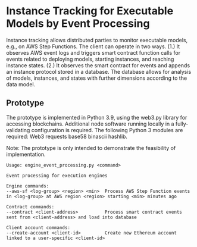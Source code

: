 # Instance Tracking for Executable Models by Event Processing

Instance tracking allows distributed parties to monitor executable models, e.g., on AWS Step Functions. The client can operate in two ways. (1.) It observes AWS event logs and triggers smart contract function calls for events related to deploying models, starting instances, and reaching instance states. (2.) It observes the smart contract for events and appends an instance protocol stored in a database. The database allows for analysis of models, instances, and states with further dimensions according to the data model.

## Prototype

The prototype is implemented in Python 3.9, using the web3.py library for accessing blockchains. Additional node software running locally in a fully-validating configuration is required. The following Python 3 modules are required: Web3 requests base58 binascii hashlib.

Note: The prototype is only intended to demonstrate the feasibility of implementation.

```
Usage: engine_event_processing.py <command>

Event processing for execution engines

Engine commands:
--aws-sf <log-group> <region> <min>  Process AWS Step Function events in <log-group> at AWS region <region> starting <min> minutes ago

Contract commands:
--contract <client-address>          Process smart contract events sent from <client-address> and load into database

Client account commands:
--create-account <client-id>         Create new Ethereum account linked to a user-specific <client-id>

```
